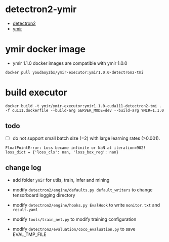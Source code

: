 # detectron2-ymir

- [detectron2](./README_DETECTRON2.md)
- [ymir](https://github.com/IndustryEssentials/ymir)

# ymir docker image

- ymir 1.1.0 docker images are compatible with ymir 1.0.0

```
docker pull youdaoyzbx/ymir-executor:ymir1.0.0-detectron2-tmi
```

# build executor

```
docker build -t ymir/ymir-executor:ymir1.1.0-cuda111-detectron2-tmi . -f cu111.dockerfile --build-arg SERVER_MODE=dev --build-arg YMIR=1.1.0
```

## todo 
- [ ] do not support small batch size (=2) with large learning rates (>0.001). 
```
FloatPointError: Loss became infinite or NaN at iteration=902!
loss_dict = {'loss_cls': nan, 'loss_box_reg': nan}
```

## change log 

- add folder `ymir` for utils, train, infer and mining 

- modify `detectron2/engine/defaults.py default_writers` to change tensorboard logging directory

- modify `detectron2/engine/hooks.py EvalHook` to write `monitor.txt` and `result.yaml`

- modify `tools/train_net.py` to modify training configuration

- modify `detectron2/evaluation/coco_evaluation.py` to save EVAL_TMP_FILE